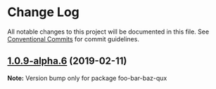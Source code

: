 # Change Log

All notable changes to this project will be documented in this file.
See [Conventional Commits](https://conventionalcommits.org) for commit guidelines.

## [1.0.9-alpha.6](https://github.com/tunnckoCore/hq/compare/foo-bar-baz-qux@1.0.9-alpha.5...foo-bar-baz-qux@1.0.9-alpha.6) (2019-02-11)

**Note:** Version bump only for package foo-bar-baz-qux
